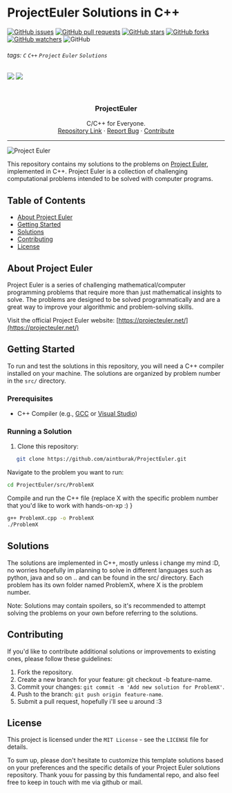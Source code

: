 # ProjectEuler Solutions in C++

[![GitHub issues](https://img.shields.io/github/issues/aintburak/ProjectEuler?style=for-the-badge&labelColor=blue)](https://github.com/aintburak/ProjectEuler/issues) [![GitHub pull requests](https://img.shields.io/github/issues-pr/aintburak/ProjectEuler?style=for-the-badge&labelColor=green)](https://github.com/aintburak/ProjectEuler/pulls)  [![GitHub stars](https://img.shields.io/github/stars/aintburak/ProjectEuler?style=for-the-badge&labelColor=yellow)](https://github.com/aintburak/ProjectEuler/stargazers)  [![GitHub forks](https://img.shields.io/github/forks/aintburak/ProjectEuler?style=for-the-badge&labelColor=orange)](https://github.com/aintburak/ProjectEuler/forks)  [![GitHub watchers](https://img.shields.io/github/watchers/aintburak/ProjectEuler?style=for-the-badge&labelColor=purple)](https://github.com/aintburak/ProjectEuler/watchers)  ![GitHub](https://img.shields.io/github/license/aintburak/ProjectEuler?style=for-the-badge)

###### tags: `C` `C++` `Project` `Euler` `Solutions`  

![](https://img.shields.io/badge/C-00599C?style=for-the-badge&logo=c&logoColor=white) ![](https://img.shields.io/badge/C%2B%2B-00599C?style=for-the-badge&logo=c%2B%2B&logoColor=white)



<!-- PROJECT LOGO -->
<br />
<div align="center">
  <h3 align="center">ProjectEuler</h3>
  <div align="center">
    C/C++ for Everyone.
    <br />
    <a href="https://github.com/aintburak/ProjectEuler">Repository Link</a>
    ·
    <a href="https://github.com/aintburak/ProjectEuler/issues">Report Bug</a>
    ·
    <a href="https://github.com/aintburak/ProjectEuler/pulls">Contribute</a>
  </div>
</div>

---

![Project Euler](https://projecteuler.net/themes/logo_default.png)

This repository contains my solutions to the problems on [Project Euler](https://projecteuler.net/), implemented in C++. Project Euler is a collection of challenging computational problems intended to be solved with computer programs.

## Table of Contents

- [About Project Euler](#about-project-euler)
- [Getting Started](#getting-started)
- [Solutions](#solutions)
- [Contributing](#contributing)
- [License](#license)

## About Project Euler

Project Euler is a series of challenging mathematical/computer programming problems that require more than just mathematical insights to solve. The problems are designed to be solved programmatically and are a great way to improve your algorithmic and problem-solving skills.

Visit the official Project Euler website: [https://projecteuler.net/](https://projecteuler.net/)

## Getting Started

To run and test the solutions in this repository, you will need a C++ compiler installed on your machine. The solutions are organized by problem number in the `src/` directory.

### Prerequisites

- C++ Compiler (e.g., [GCC](https://gcc.gnu.org/) or [Visual Studio](https://visualstudio.microsoft.com/))

### Running a Solution

1. Clone this repository:

```bash
   git clone https://github.com/aintburak/ProjectEuler.git
```

Navigate to the problem you want to run:

```bash
cd ProjectEuler/src/ProblemX
```

Compile and run the C++ file {replace X with the specific problem number that you'd like to work with hands-on-xp :) }

```bash
g++ ProblemX.cpp -o ProblemX
./ProblemX
```

## Solutions
The solutions are implemented in C++, mostly unless i change my mind :D, no worries hopefully im planning to solve in different languages such as python, java and so on .. and can be found in the src/ directory. Each problem has its own folder named ProblemX, where X is the problem number.

Note: Solutions may contain spoilers, so it's recommended to attempt solving the problems on your own before referring to the solutions.

## Contributing
If you'd like to contribute additional solutions or improvements to existing ones, please follow these guidelines:

1. Fork the repository.
2. Create a new branch for your feature: git checkout -b feature-name.
3. Commit your changes: `git commit -m 'Add new solution for ProblemX'`.
4. Push to the branch: `git push origin feature-name`.
5. Submit a pull request, hopefully i'll see u around :3

## License
This project is licensed under the `MIT License` - see the `LICENSE` file for details.

To sum up, please don't hesitate to customize this template solutions based on your preferences and the specific details of your Project Euler solutions repository. Thank youu for passing by this fundamental repo, and also feel free to keep in touch with me via github or mail. 
